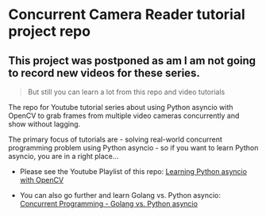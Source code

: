 # Concurrent Camera Reader tutorial project repo

## This project was postponed as am I am not going to record new videos for these series.

> But still you can learn a lot from this repo and video tutorials

The repo for Youtube tutorial series about using Python asyncio with OpenCV to grab frames 
from multiple video cameras concurrently and show without lagging.

The primary focus of tutorials are - solving real-world concurrent programming problem using Python asyncio - so if you want to learn Python asyncio, you are in a right place...

* Please see the Youtube Playlist of this repo:
[Learning Python asyncio with OpenCV](https://www.youtube.com/watch?v=4CDxDHt919o&list=PL0xSLrZOcI4t-ABy2BGc12YT1Hmm8f9iD)

* You can also go further and learn Golang vs. Python asyncio:
[Concurrent Programming - Golang vs. Python asyncio](https://www.youtube.com/watch?v=1Ps2zPR90rk&list=PL0xSLrZOcI4uo5QJN5sWfoYQJZ-00Jcy9)
